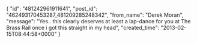  {
   "id": "481242961911641",
   "post_id": "462493170453287_481209285248342",
   "from_name": "Derek Moran",
   "message": "Yes.. this clearly deserves at least a lap-dance for you at The Brass Rail once i got this straight in my head",
   "created_time": "2013-02-15T08:44:58+0000"
 }
